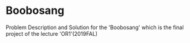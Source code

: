 # Boobosang
Problem Description and Solution for the 'Boobosang' which is the final project of the lecture 'OR1'(2019FAL)
